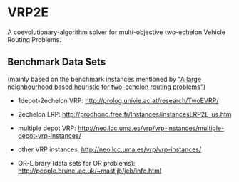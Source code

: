 # VRP2E
A coevolutionary-algorithm solver for multi-objective two-echelon Vehicle Routing Problems.

## Benchmark Data Sets
(mainly based on the benchmark instances mentioned by ["A large neighbourhood based heuristic for two-echelon routing problems"](http://www.sciencedirect.com/science/article/pii/S0305054816301459))

- 1depot-2echelon VRP: http://prolog.univie.ac.at/research/TwoEVRP/
- 2echelon LRP: http://prodhonc.free.fr/Instances/instancesLRP2E_us.htm
- multiple depot VRP: http://neo.lcc.uma.es/vrp/vrp-instances/multiple-depot-vrp-instances/
- other VRP instances: http://neo.lcc.uma.es/vrp/vrp-instances/

- OR-Library (data sets for OR problems): http://people.brunel.ac.uk/~mastjjb/jeb/info.html
